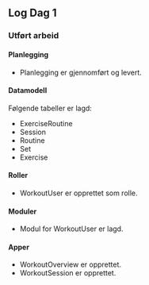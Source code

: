 ## Log Dag 1

### Utført arbeid

#### Planlegging
- Planlegging er gjennomført og levert.

#### Datamodell
Følgende tabeller er lagd:
- ExerciseRoutine
- Session
- Routine
- Set
- Exercise

#### Roller
- WorkoutUser er opprettet som rolle.

#### Moduler
- Modul for WorkoutUser er lagd.

#### Apper
- WorkoutOverview er opprettet.
- WorkoutSession er opprettet.
